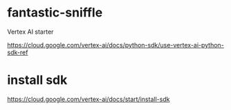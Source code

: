 # fantastic-sniffle
Vertex AI starter 

https://cloud.google.com/vertex-ai/docs/python-sdk/use-vertex-ai-python-sdk-ref

# install sdk
https://cloud.google.com/vertex-ai/docs/start/install-sdk
